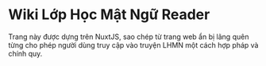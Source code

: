 # Wiki Lớp Học Mật Ngữ Reader

Trang này được dựng trên NuxtJS, sao chép từ trang web ẩn bị lãng quên từng cho phép người dùng truy cập vào truyện LHMN một cách hợp pháp và chính quy.